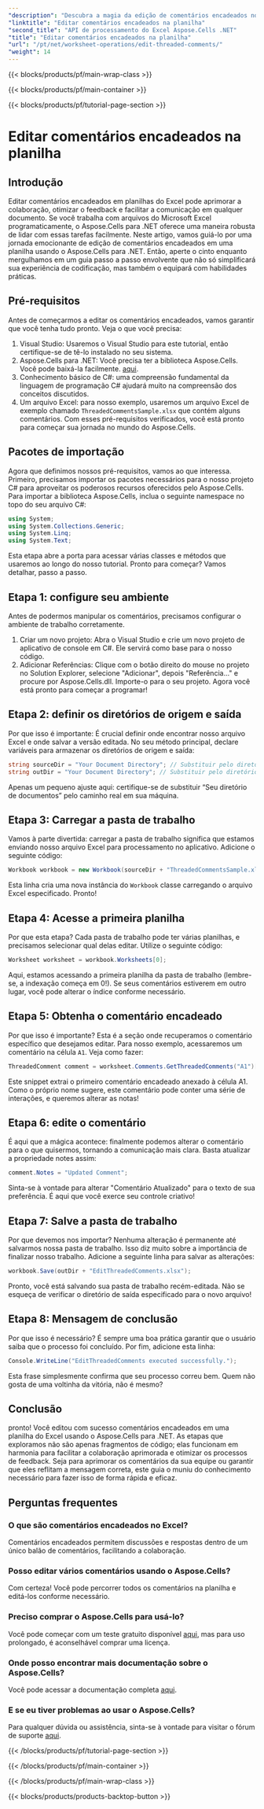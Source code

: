 ```yaml
---
"description": "Descubra a magia da edição de comentários encadeados no Excel usando o Aspose.Cells para .NET! Siga nosso guia passo a passo e domine seus documentos com facilidade."
"linktitle": "Editar comentários encadeados na planilha"
"second_title": "API de processamento do Excel Aspose.Cells .NET"
"title": "Editar comentários encadeados na planilha"
"url": "/pt/net/worksheet-operations/edit-threaded-comments/"
"weight": 14
---
```


{{< blocks/products/pf/main-wrap-class >}}

{{< blocks/products/pf/main-container >}}

{{< blocks/products/pf/tutorial-page-section >}}

# Editar comentários encadeados na planilha

## Introdução
Editar comentários encadeados em planilhas do Excel pode aprimorar a colaboração, otimizar o feedback e facilitar a comunicação em qualquer documento. Se você trabalha com arquivos do Microsoft Excel programaticamente, o Aspose.Cells para .NET oferece uma maneira robusta de lidar com essas tarefas facilmente. Neste artigo, vamos guiá-lo por uma jornada emocionante de edição de comentários encadeados em uma planilha usando o Aspose.Cells para .NET. Então, aperte o cinto enquanto mergulhamos em um guia passo a passo envolvente que não só simplificará sua experiência de codificação, mas também o equipará com habilidades práticas.
## Pré-requisitos
Antes de começarmos a editar os comentários encadeados, vamos garantir que você tenha tudo pronto. Veja o que você precisa:
1. Visual Studio: Usaremos o Visual Studio para este tutorial, então certifique-se de tê-lo instalado no seu sistema.
2. Aspose.Cells para .NET: Você precisa ter a biblioteca Aspose.Cells. Você pode baixá-la facilmente. [aqui](https://releases.aspose.com/cells/net/).
3. Conhecimento básico de C#: uma compreensão fundamental da linguagem de programação C# ajudará muito na compreensão dos conceitos discutidos.
4. Um arquivo Excel: para nosso exemplo, usaremos um arquivo Excel de exemplo chamado `ThreadedCommentsSample.xlsx` que contém alguns comentários.
Com esses pré-requisitos verificados, você está pronto para começar sua jornada no mundo do Aspose.Cells.
## Pacotes de importação
Agora que definimos nossos pré-requisitos, vamos ao que interessa. Primeiro, precisamos importar os pacotes necessários para o nosso projeto C# para aproveitar os poderosos recursos oferecidos pelo Aspose.Cells.
Para importar a biblioteca Aspose.Cells, inclua o seguinte namespace no topo do seu arquivo C#:
```csharp
using System;
using System.Collections.Generic;
using System.Linq;
using System.Text;
```
Esta etapa abre a porta para acessar várias classes e métodos que usaremos ao longo do nosso tutorial. 
Pronto para começar? Vamos detalhar, passo a passo.
## Etapa 1: configure seu ambiente
Antes de podermos manipular os comentários, precisamos configurar o ambiente de trabalho corretamente.
1. Criar um novo projeto: Abra o Visual Studio e crie um novo projeto de aplicativo de console em C#. Ele servirá como base para o nosso código.
2. Adicionar Referências: Clique com o botão direito do mouse no projeto no Solution Explorer, selecione "Adicionar", depois "Referência..." e procure por Aspose.Cells.dll. Importe-o para o seu projeto. 
Agora você está pronto para começar a programar!
## Etapa 2: definir os diretórios de origem e saída
Por que isso é importante: É crucial definir onde encontrar nosso arquivo Excel e onde salvar a versão editada.
No seu método principal, declare variáveis para armazenar os diretórios de origem e saída:
```csharp
string sourceDir = "Your Document Directory"; // Substituir pelo diretório atual
string outDir = "Your Document Directory"; // Substituir pelo diretório atual
```
Apenas um pequeno ajuste aqui: certifique-se de substituir “Seu diretório de documentos” pelo caminho real em sua máquina. 
## Etapa 3: Carregar a pasta de trabalho
Vamos à parte divertida: carregar a pasta de trabalho significa que estamos enviando nosso arquivo Excel para processamento no aplicativo.
Adicione o seguinte código:
```csharp
Workbook workbook = new Workbook(sourceDir + "ThreadedCommentsSample.xlsx");
```
Esta linha cria uma nova instância do `Workbook` classe carregando o arquivo Excel especificado. Pronto!
## Etapa 4: Acesse a primeira planilha
Por que esta etapa? Cada pasta de trabalho pode ter várias planilhas, e precisamos selecionar qual delas editar.
Utilize o seguinte código:
```csharp
Worksheet worksheet = workbook.Worksheets[0];
```
Aqui, estamos acessando a primeira planilha da pasta de trabalho (lembre-se, a indexação começa em 0!). Se seus comentários estiverem em outro lugar, você pode alterar o índice conforme necessário.
## Etapa 5: Obtenha o comentário encadeado
Por que isso é importante? Esta é a seção onde recuperamos o comentário específico que desejamos editar.
Para nosso exemplo, acessaremos um comentário na célula `A1`. Veja como fazer:
```csharp
ThreadedComment comment = worksheet.Comments.GetThreadedComments("A1")[0];
```
Este snippet extrai o primeiro comentário encadeado anexado à célula A1. Como o próprio nome sugere, este comentário pode conter uma série de interações, e queremos alterar as notas!
## Etapa 6: edite o comentário
É aqui que a mágica acontece: finalmente podemos alterar o comentário para o que quisermos, tornando a comunicação mais clara.
Basta atualizar a propriedade notes assim:
```csharp
comment.Notes = "Updated Comment";
```
Sinta-se à vontade para alterar "Comentário Atualizado" para o texto de sua preferência. É aqui que você exerce seu controle criativo!
## Etapa 7: Salve a pasta de trabalho
Por que devemos nos importar? Nenhuma alteração é permanente até salvarmos nossa pasta de trabalho. Isso diz muito sobre a importância de finalizar nosso trabalho.
Adicione a seguinte linha para salvar as alterações:
```csharp
workbook.Save(outDir + "EditThreadedComments.xlsx");
```
Pronto, você está salvando sua pasta de trabalho recém-editada. Não se esqueça de verificar o diretório de saída especificado para o novo arquivo!
## Etapa 8: Mensagem de conclusão
Por que isso é necessário? É sempre uma boa prática garantir que o usuário saiba que o processo foi concluído.
Por fim, adicione esta linha:
```csharp
Console.WriteLine("EditThreadedComments executed successfully.");
```
Esta frase simplesmente confirma que seu processo correu bem. Quem não gosta de uma voltinha da vitória, não é mesmo?
## Conclusão
pronto! Você editou com sucesso comentários encadeados em uma planilha do Excel usando o Aspose.Cells para .NET. As etapas que exploramos não são apenas fragmentos de código; elas funcionam em harmonia para facilitar a colaboração aprimorada e otimizar os processos de feedback. Seja para aprimorar os comentários da sua equipe ou garantir que eles reflitam a mensagem correta, este guia o muniu do conhecimento necessário para fazer isso de forma rápida e eficaz.
## Perguntas frequentes
### O que são comentários encadeados no Excel?
Comentários encadeados permitem discussões e respostas dentro de um único balão de comentários, facilitando a colaboração.
### Posso editar vários comentários usando o Aspose.Cells?
Com certeza! Você pode percorrer todos os comentários na planilha e editá-los conforme necessário.
### Preciso comprar o Aspose.Cells para usá-lo?
Você pode começar com um teste gratuito disponível [aqui](https://releases.aspose.com/), mas para uso prolongado, é aconselhável comprar uma licença.
### Onde posso encontrar mais documentação sobre o Aspose.Cells?
Você pode acessar a documentação completa [aqui](https://reference.aspose.com/cells/net/).
### E se eu tiver problemas ao usar o Aspose.Cells?
Para qualquer dúvida ou assistência, sinta-se à vontade para visitar o fórum de suporte [aqui](https://forum.aspose.com/c/cells/9).


{{< /blocks/products/pf/tutorial-page-section >}}

{{< /blocks/products/pf/main-container >}}

{{< /blocks/products/pf/main-wrap-class >}}

{{< blocks/products/products-backtop-button >}}